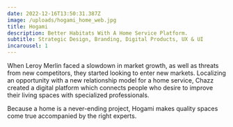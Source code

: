 ```yaml
---
date: 2022-12-16T13:50:31.387Z
image: /uploads/hogami_home_web.jpg
title: Hogami
description: Better Habitats With A Home Service Platform.
subtitle: Strategic Design, Branding, Digital Products, UX & UI
incarousel: 1
---
```


When Leroy Merlin faced a slowdown in market growth, as well as threats from new competitors, they started looking to enter new markets. Localizing an opportunity with a new relationship model for a home service, Chazz created a digital platform which connects people who desire to improve their living spaces with specialized professionals.

Because a home is a never-ending project, Hogami makes quality spaces come true accompanied by the right experts.
